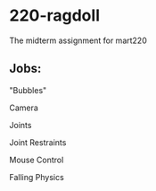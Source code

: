 # 220-ragdoll

The midterm assignment for mart220


## Jobs:

"Bubbles"

Camera

Joints

Joint Restraints

Mouse Control

Falling Physics
